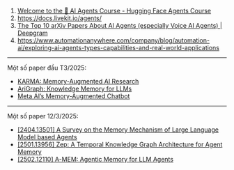 1. [Welcome to the 🤗 AI Agents Course - Hugging Face Agents Course](https://huggingface.co/learn/agents-course/unit0/introduction)
2. https://docs.livekit.io/agents/
3. [The Top 10 arXiv Papers About AI Agents (especially Voice AI Agents) | Deepgram](https://deepgram.com/learn/top-arxiv-papers-about-ai-agents-and-voice-ai-agents)
4. https://www.automationanywhere.com/company/blog/automation-ai/exploring-ai-agents-types-capabilities-and-real-world-applications

---

Một số paper đầu T3/2025: 

- [KARMA: Memory-Augmented AI Research](https://arxiv.org/abs/2409.14908)
- [AriGraph: Knowledge Memory for LLMs](https://arxiv.org/abs/2407.04363)
- [Meta AI’s Memory-Augmented Chatbot](https://www.theverge.com/2025/1/27/24352992/meta-ai-memory-personalization)

---
Một số paper 12/3/2025: 
- [[2404.13501] A Survey on the Memory Mechanism of Large Language Model based Agents](https://arxiv.org/abs/2404.13501)
- [[2501.13956] Zep: A Temporal Knowledge Graph Architecture for Agent Memory](https://arxiv.org/abs/2501.13956)
- [[2502.12110] A-MEM: Agentic Memory for LLM Agents](https://arxiv.org/abs/2502.12110)